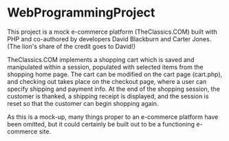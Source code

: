 # WebProgrammingProject

This project is a mock e-commerce platform (TheClassics.COM) built with PHP and co-authored by developers David Blackburn and Carter Jones. (The lion's share of the credit goes to David!)

TheClassics.COM implements a shopping cart which is saved and manipulated within a session, populated with selected items from the shopping home page. The cart can be modified on the cart page (cart.php), and checking out takes place on the checkout page, where a user can specify shipping and payment info. At the end of the shopping session, the customer is thanked, a shipping receipt is displayed, and the session is reset so that the customer can begin shopping again.

As this is a mock-up, many things proper to an e-commerce platform have been omitted, but it could certainly be built out to be a functioning e-commerce site.
